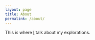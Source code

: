 ```yaml
---
layout: page
title: About
permalink: /about/
---
```


This is where [I](http://lawi.me) talk about my explorations.

